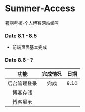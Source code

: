 # Summer-Access

暑期考核-个人博客网站编写

### Date 8.1 - 8.5

- 前端页面基本完成

### Date 8.6 - ?

|     功能     | 完成情况 | 日期 |
| :----------: | :------: | :--: |
| 后台管理登录 |   完成   | 8.10 |
|   博客存储   |          |      |
|   博客展示   |          |      |

